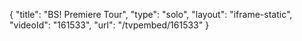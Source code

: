 {
    "title": "BS! Premiere Tour",
    "type": "solo",
    "layout": "iframe-static",
    "videoId": "161533",
    "url": "\/tvpembed\/161533"
}